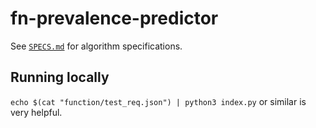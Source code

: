 # fn-prevalence-predictor

See [`SPECS.md`](./SPECS.md) for algorithm specifications.

## Running locally

`echo $(cat "function/test_req.json") | python3 index.py` or similar is very helpful.
